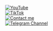 [![YouTube](https://img.shields.io/badge/Youtube-Subscribe-dark?style=for-the-badge&logo=youtube)](https://www.youtube.com/@keoairdropfreene)    
[![TikTok](https://img.shields.io/badge/TikTok-%40meomundep-dark?style=for-the-badge&logo=tiktok)](https://www.tiktok.com/@meomundep)     
[![Contact me](https://img.shields.io/badge/Telegram-MeoMunDep-dark?style=for-the-badge&logo=telegram)](https://t.me/MeoMunDep)     
[![Telegram Channel](https://img.shields.io/badge/Telegram-KeoAirDropFreeNe-dark?style=for-the-badge&logo=telegram)](https://t.me/keoairdropfreene)      
